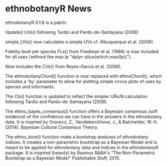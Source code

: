 # ethnobotanyR News

ethnobotanyR 0.1.6 is a patch:

Updated UVs() following Tardio and Pardo-de-Santayana (2008)

simple_UVs() now calculates a simple UVs cf. Albuquerque et al. (2006).

Fidelity level per species FLs() from Friedman et al. (1986) is now included for all uses (without the  max Ip "dplyr::slice(which.max(Ip))").

Now includes the CVe() from Reyes-Garcia et al. (2006).

The ethnobotanyChord() function is now replaced with ethnoChord(), which includes a 'by' parameter to allow for plotting simple circos plots of uses by species and informants.

The CIs() function is updated to reflect the simpler URs/N calculation following Tardio and Pardo-de-Santayana (2008).

The ethno_bayes_consensus() function offers a Bayesian consensus (soft evidence) of the confidence we can have in the answers in the ethnobotany data. It is inspired by Oravecz, Z., Vandekerckhove, J., & Batchelder, W. H. (2014). Bayesian Cultural Consensus Theory.

The ethno_boot() function make a bootstrap analyses of ethnobotany indices. It creates a non-parametric bootstrap as a Bayesian Model and is meant to be applied for ethnobotany data and indices in the ethnobotanyR package. It is inspired (heavily) by Rasmus Bååth's “The Non-Parametric Bootstrap as a Bayesian Model” Publishable Stuff, 2015.